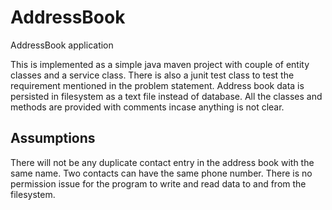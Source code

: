 # AddressBook
AddressBook application

This is implemented as a simple java maven  project with couple of entity classes and a service class.
There is also a junit test class to test the requirement mentioned in the problem statement.
Address book data is persisted in filesystem as a text file instead of database.
All the classes and methods are provided with comments incase anything is not clear.


Assumptions
------------
There will not be any duplicate contact entry in the address book with the same name.
Two contacts can have the same phone number.
There is no permission issue for the program to write and read data to and from the filesystem.
